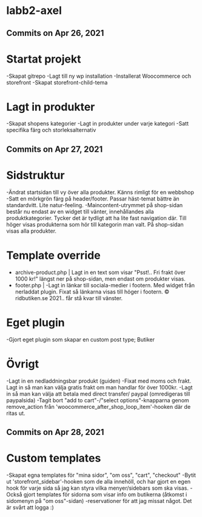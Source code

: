 # labb2-axel

## Commits on Apr 26, 2021

# Startat projekt

-Skapat gitrepo
-Lagt till ny wp installation
-Installerat Woocommerce och storefront
-Skapat storefront-child-tema

# Lagt in produkter

-Skapat shopens kategorier
-Lagt in produkter under varje kategori
-Satt specifika färg och storleksalternativ

## Commits on Apr 27, 2021

# Sidstruktur

-Ändrat startsidan till vy över alla produkter. Känns rimligt för en webbshop
-Satt en mörkgrön färg på header/footer. Passar häst-temat bättre än standardvitt. Lite natur-feeling.
-Maincontent-utrymmet på shop-sidan består nu endast av en widget till vänter, innehållandes alla produktkategorier. Tycker det är tydligt att ha lite fast navigation där. Till höger visas produkterna som hör till kategorin man valt. På shop-sidan visas alla produkter.

# Template override

- archive-product.php | Lagt in en text som visar "Psst!.. Fri frakt över 1000 kr!" längst ner på shop-sidan, men endast om produkter visas. 
- footer.php | -Lagt in länkar till sociala-medier i footern. Med widget från nerladdat plugin. Fixat så länkarna visas till höger i footern. © ridbutiken.se 2021.. får stå kvar till vänster.

# Eget plugin

-Gjort eget plugin som skapar en custom post type; Butiker

# Övrigt

-Lagt in en nedladdningsbar produkt (guiden)
-Fixat med moms och frakt. Lagt in så man kan välja gratis frakt om man handlar för över 1000kr.
-Lagt in så man kan välja att betala med direct transfer/ paypal (omredigeras till paypalsida)
-Tagit bort "add to cart"-/"select options"-knapparna genom remove_action från 'woocommerce_after_shop_loop_item'-hooken där de ritas ut.

## Commits on Apr 28, 2021

# Custom templates

-Skapat egna templates för "mina sidor", "om oss", "cart", "checkout"
-Bytit ut 'storefront_sidebar'-hooken som de alla innehöll, och har gjort en egen hook för varje sida så jag kan styra vilka menyer/sidebars som ska visas. 
-Också gjort templates för sidorna som visar info om butikerna (åtkomst i sidomenyn på "om oss"-sidan)
-reservationer för att jag missat något. Det är svårt att logga :)